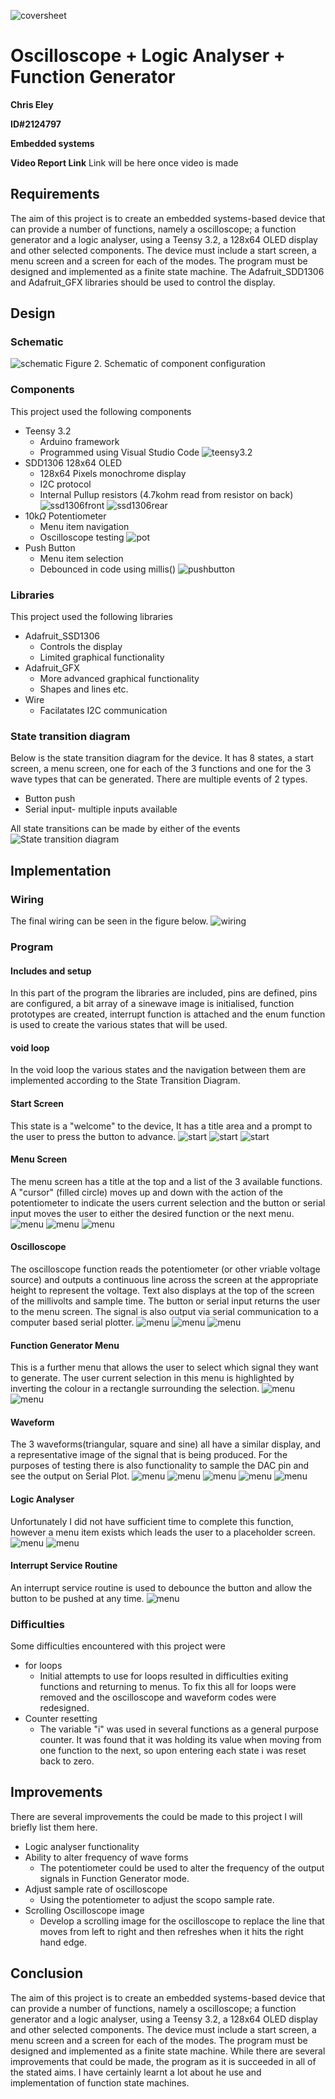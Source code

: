 ![coversheet](documentation/images/CoversheetESAss1.png)
# Oscilloscope + Logic Analyser + Function Generator
**Chris Eley**

**ID#2124797**

**Embedded systems**

**Video Report Link**
Link will be here once video is made

## Requirements

The aim of this project is to create an embedded systems-based device that can provide a number of functions, namely a oscilloscope; a function generator and a logic analyser, using a Teensy 3.2, a 128x64 OLED display and other selected components. The device must include a start screen, a menu screen and a screen for each of the modes. The program must be designed and implemented as a finite state machine. The Adafruit_SDD1306 and Adafruit_GFX libraries should be used to control the display.

## Design

### Schematic


![schematic](documentation/Schematics/Schematic.png)
Figure 2. Schematic of component configuration

### Components
This project used the following components
 * Teensy 3.2
   * Arduino framework
   * Programmed using Visual Studio Code
   ![teensy3.2](documentation/images/teensy32.png)
 * SDD1306 128x64 OLED
   * 128x64 Pixels monochrome display
   * I2C protocol
   * Internal Pullup resistors (4.7kohm read from resistor on back)
   ![ssd1306front](documentation/images/SSD1306front.png)
   ![ssd1306rear](documentation/images/Pullupresistors.png)
 * 10k$\Omega$  Potentiometer
   * Menu item navigation
   * Oscilloscope testing
   ![pot](documentation/images/pot.png)
 * Push Button
   * Menu item selection
   * Debounced in code using millis()
   ![pushbutton](documentation/images/pb.png)


### Libraries
This project used the following libraries
 * Adafruit_SSD1306
   * Controls the display
   * Limited graphical functionality
 * Adafruit_GFX
   * More advanced graphical functionality
   * Shapes and lines etc.
 * Wire
   * Facilatates I2C communication


### State transition diagram

Below is the state transition diagram for the device. It has 8 states, a start screen, a menu screen, one for each of the 3 functions and one for the 3 wave types that can be generated. There are multiple events of 2 types.
 * Button push
 * Serial input- multiple inputs available

All state transitions can be made by either of the events
![State transition diagram](documentation/images/FSMFlowchart.png)


## Implementation
### Wiring
The final wiring can be seen in the figure below.
![wiring](documentation/images/Wiring.png)

### Program
#### Includes and setup
In this part of the program the libraries are included, pins are defined, pins are configured, a bit array of a sinewave image is initialised, function prototypes are created, interrupt function is attached and the enum function is used to create the various states that will be used.

#### void loop
In the void loop the various states and the navigation between them are implemented according to the State Transition Diagram.

#### Start Screen
This state is a "welcome" to the device, It has a title area and a prompt to the user to press the button to advance.
![start](documentation/images/startscreen.png)
![start](documentation/images/startcode1.png)
![start](documentation/images/startcode2.png)

#### Menu Screen
The menu screen has a title at the top and a list of the 3 available functions. A "cursor" (filled circle) moves up and down with the action of the potentiometer to indicate the users current selection and the button or serial input moves the user to either the desired function or the next menu.
![menu](documentation/images/menuscreen.png)
![menu](documentation/images/menucode1.png)
![menu](documentation/images/menucode2.png)

#### Oscilloscope
The oscilloscope function reads the potentiometer (or other vriable voltage source) and outputs a continuous line across the screen at the appropriate height to represent the voltage. Text also displays at the top of the screen of the millivolts and sample time. The button or serial input returns the user to the menu screen. The signal is also output via serial communication to a computer based serial plotter.
![menu](documentation/images/scopescreen.png)
![menu](documentation/images/scopecode1.png)
![menu](documentation/images/scopecode2.png)

#### Function Generator Menu
This is a further menu that allows the user to select which signal they want to generate. The user current selection in this menu is highlighted by inverting the colour in a rectangle surrounding the selection.
![menu](documentation/images/fgmenuscreen.png)
![menu](documentation/images/fgmenucode1.png)


#### Waveform
The 3 waveforms(triangular, square and sine) all have a similar display, and a representative image of the signal that is being produced. For the purposes of testing there is also functionality to sample the DAC pin and see the output on Serial Plot.
![menu](documentation/images/triwavescreen.png)
![menu](documentation/images/squwavescreen.png)
![menu](documentation/images/sinewavescreen.png)
![menu](documentation/images/triwavecode1.png)
![menu](documentation/images/triwavecode2.png)

#### Logic Analyser
Unfortunately I did not have sufficient time to complete this function, however a menu item exists which leads the user to a placeholder screen.
![menu](documentation/images/LAscreen.png)
![menu](documentation/images/LAcode1.png)

#### Interrupt Service Routine
An interrupt service routine is used to debounce the button and allow the button to be pushed at any time.
![menu](documentation/images/ISRcode1.png)


### Difficulties

Some difficulties encountered with this project were
 * for loops
   * Initial attempts to use for loops resulted in difficulties exiting functions and returning to menus. To fix this all for loops were removed and the oscilloscope and waveform codes were redesigned.
 * Counter resetting
   * The variable "i" was used in several functions as a general purpose counter. It was found that it was holding its value when moving from one function to the next, so upon entering each state i was reset back to zero.


## Improvements

There are several improvements the could be made to this project I will briefly list them here.
 * Logic analyser functionality
 * Ability to alter frequency of wave forms
   * The potentiometer could be used to alter the frequency of the output signals in Function Generator mode.
 * Adjust sample rate of oscilloscope 
   * Using the potentiometer to adjust the scopo sample rate.
 * Scrolling Oscilloscope image
   * Develop a scrolling image for the oscilloscope to replace the line that moves from left to right and then refreshes when it hits the right hand edge. 

## Conclusion

The aim of this project is to create an embedded systems-based device that can provide a number of functions, namely a oscilloscope; a function generator and a logic analyser, using a Teensy 3.2, a 128x64 OLED display and other selected components. The device must include a start screen, a menu screen and a screen for each of the modes. The program must be designed and implemented as a finite state machine.
While there are several improvements that could be made, the program as it is succeeded in all of the stated aims. I have certainly learnt a lot about he use and implementation of function state machines.